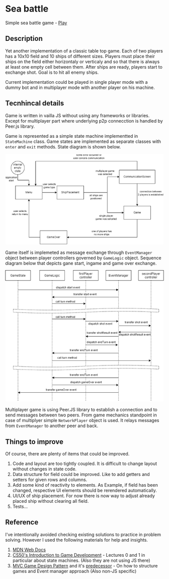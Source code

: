 Sea battle
===
Simple sea battle game - [Play](https://mhz-edu.github.io/sea-battle/)

## Description

Yet another implementation of a classic table top game. Each of two players has a 10x10 field and 10 ships of different sizes.
Players must place their ships on the field either horizontaly or verticaly and so that there is always at least one empty cell between them.
After ships are ready, players start to exchange shot. Goal is to hit all enemy ships.

Current implementation could be played in single player mode with a dummy bot and in multiplayer mode with another player on his machine.

## Tecnhincal details

Game is written in vailla JS without using any frameworks or libraries. Except for multiplayer part where underlying p2p connecction is handled by Peer.js library.

Game is represented as a simple state machine implementted in `StateMachine` class. Game states are implemented as separate classes with `enter` and `exit` methods. State diagram is shown below.

![State diagram](./sea-battle-state-diag.png)

Game itself is implemeted as message exchange through `EventManager` object between player controllers governed by `GameLogic` object. Sequence diagram below that depicts gane start, ingame and game over exchange.

![Sequence diagram](./sea-battle-sequence-diag.png)

Multiplayer game is using Peer.JS library to establish a connection and to send messages between two peers. From game mechanics standpoint in case of multiplyer simple `NetworkPlayer` object is used. It relays messages from `EventManager` to another peer and back.

## Things to improve

Of course, there are plenty of items that could be improved. 

1. Code and layout are too tightly coupled. It is difficult to change layout without changes in state code.
2. Data structure for field could be improved. Like to add getters and setters for given rows and columns.
3. Add some kind of reactivity to elements. As Example, if field has been changed, respective UI elements should be rerendered automatically.
4. UI/UX of ship placement. For now there is now way to adjust already placed ship without clearing all field.
5. Tests...

## Reference

I've intentionally avoided checking existing solutions to practice in problem solving. However I used the following materials for help and insights.

1. [MDN Web Docs](https://developer.mozilla.org/)
2. [CS50's Introduction to Game Development](https://cs50.harvard.edu/games/) - Lectures 0 and 1 in particular about state machines. (Also they are not using JS there)
3. [MVC Game Design Pattern](https://github.com/wesleywerner/mvc-game-design) and it's [predecessor](http://ezide.com/games/writing-games.html) - On how to structure games and Event manager approach (Also non-JS specific)
